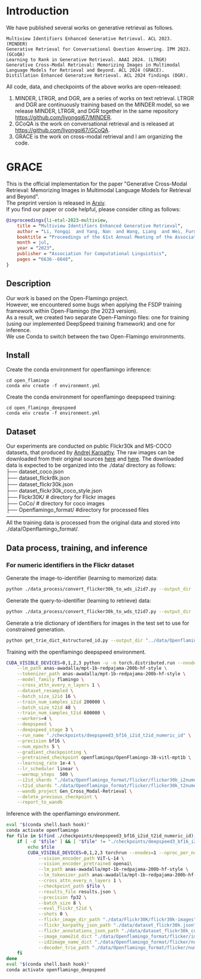 # Introduction
We have published several works on generative retrieval as follows.
```
Multiview Identifiers Enhanced Generative Retrieval. ACL 2023. (MINDER)
Generative Retrieval for Conversational Question Answering. IPM 2023. (GCoQA)
Learning to Rank in Generative Retrieval. AAAI 2024. (LTRGR)
Generative Cross-Modal Retrieval: Memorizing Images in Multimodal Language Models for Retrieval and Beyond. ACL 2024 (GRACE).
Distillation Enhanced Generative Retrieval. ACL 2024 findings (DGR).
```
All code, data, and checkpoints of the above works are open-released:  
1. MINDER, LTRGR, and DGR, are a series of works on text retrieval. LTRGR and DGR are continuously training based on the MINDER model, so we release MINDER, LTRGR, and DGR together in the same repository https://github.com/liyongqi67/MINDER.  
2. GCoQA is the work on conversational retrieval and is released at https://github.com/liyongqi67/GCoQA.  
3. GRACE is the work on cross-modal retrieval and I am organizing the code.
# GRACE
This is the official implementation for the paper "Generative Cross-Modal Retrieval: Memorizing Images in Multimodal Language Models for Retrieval and Beyond".  
The preprint version is released in [Arxiv](Acknowledgments).  
If you find our paper or code helpful, please consider citing as follows:
```bibtex
@inproceedings{li-etal-2023-multiview,
    title = "Multiview Identifiers Enhanced Generative Retrieval",
    author = "Li, Yongqi  and Yang, Nan  and Wang, Liang  and Wei, Furu  and Li, Wenjie",
    booktitle = "Proceedings of the 61st Annual Meeting of the Association for Computational Linguistics (Volume 1: Long Papers)",
    month = jul,
    year = "2023",
    publisher = "Association for Computational Linguistics",
    pages = "6636--6648",
}
```
## Description
Our work is based on the Open-Flamingo project.   
However, we encountered some bugs when applying the FSDP training framework within Open-Flamingo (the 2023 version).   
As a result, we created two separate Open-Flamingo files: one for training (using our implemented DeepSpeed training framework) and one for inference.  
We use Conda to switch between the two Open-Flamingo environments.

## Install
Create the conda environment for openflamingo inference:
```commandline
cd open_flamingo
conda env create -f environment.yml
```
Create the conda environment for openflamingo deepspeed training:
```commandline
cd open_flamingo_deepspeed
conda env create -f environment.yml
```
## Dataset
Our experiments are conducted on public Flickr30k and MS-COCO datasets, that produced by [Andrej Karpathy](http://cs.stanford.edu/people/karpathy/deepimagesent/). The raw images can be downloaded from their original sources [here](http://shannon.cs.illinois.edu/DenotationGraph/) and [here](http://mscoco.org/).  The downloaded data is expected to be organized into the ./data/ directory as follows:  
├── dataset_coco.json  
├── dataset_flickr8k.json  
├── dataset_flickr30k.json  
├── dataset_flickr30k_coco_style.json  
├── Flickr30K/ # directory for Flickr images  
├── CoCo/ # directory for coco images  
├── Openflamingo_format/ #directory for processed files  
————————————————  
All the training data is processed from the original data and stored into ./data/Openflamingo_format/.
## Data process, training, and inference
### For numeric identifiers in the Flickr dataset
Generate the image-to-identifier (learning to memorize) data:
```bash
python ./data_process/convert_flicker30k_to_wds_i2id7.py --output_dir ../data/Openflamingo_format/flicker/flicker30k_i2numeric_id --json_file ../data/dataset_flickr30k.json --image_dir ../data/Flickr30K/flickr30k-images --identifier_type numeric_identifier
```
Generate the query-to-identifier (learning to retrieve) data:
```bash
python ./data_process/convert_flicker30k_to_wds_t2id7.py --output_dir ../data/Openflamingo_format/flicker/flicker30k_t2numeric_id --json_file ../data/dataset_flickr30k.json --image_dir ../data/Flickr30K/flickr30k-images --identifier_type numeric_identifier --pseudo_query ../data/Openflamingo_format/flicker/pseudo_query.json --image_name2id_dict ../data/Openflamingo_format/flicker/image_name2numeric_id_dict.pkl
```
Generate a trie dictionary of identifiers for images in the test set to use for constrained generation.
```bash
python get_trie_dict_4structured_id.py --output_dir "../data/Openflamingo_format/flicker/numeric_id_trie_test_set.pkl" --json_file ../data/dataset_flickr30k.json --image_name2id_dict ../data/Openflamingo_format/flicker/image_name2numeric_id_dict.pkl --identifier_type numeric_identifier
```
Training with the openflamingo deepspeed environment.
```bash
CUDA_VISIBLE_DEVICES=0,1,2,3 python -u -m torch.distributed.run --nnodes=1 --nproc_per_node=4 ./open_flamingo_deepspeed/train/train.py \
    --lm_path anas-awadalla/mpt-1b-redpajama-200b-hf-style \
    --tokenizer_path anas-awadalla/mpt-1b-redpajama-200b-hf-style \
    --model_family flamingo \
    --cross_attn_every_n_layers 1 \
    --dataset_resampled \
    --batch_size_i2id 16 \
    --train_num_samples_i2id 200000 \
    --batch_size_t2id 48 \
    --train_num_samples_t2id 600000 \
    --workers=4 \
    --deepspeed \
    --deepspeed_stage 3 \
    --run_name "./checkpoints/deepspeed3_bf16_i2id_t2id_numeric_id" \
    --precision bf16 \
    --num_epochs 5 \
    --gradient_checkpointing \
    --pretrained_checkpoint openflamingo/OpenFlamingo-3B-vitl-mpt1b \
    --learning_rate 1e-4 \
    --lr_scheduler linear \
    --warmup_steps  500 \
    --i2id_shards "./data/Openflamingo_format/flicker/flicker30k_i2numeric_id/{000000000..00000006}.tar" \
    --t2id_shards "./data/Openflamingo_format/flicker/flicker30k_t2numeric_id/{000000000..000000030}.tar" \
    --wandb_project Gen_Cross_Modal-Retrieval \
    --delete_previous_checkpoint \
    --report_to_wandb
```
Inference with the openflamingo environment.
```bash
eval "$(conda shell.bash hook)"
conda activate openflamingo
for file in $(find ./checkpoints/deepspeed3_bf16_i2id_t2id_numeric_id); do
    if [ -d "$file" ] && [ "$file" != "./checkpoints/deepspeed3_bf16_i2id_t2id_numeric_id" ]; then
        echo $file
        CUDA_VISIBLE_DEVICES=0,1,2,3 torchrun --nnodes=1 --nproc_per_node=4 --master_port=1997 ./open_flamingo/open_flamingo/eval/evaluate.py \
            --vision_encoder_path ViT-L-14 \
            --vision_encoder_pretrained openai\
            --lm_path anas-awadalla/mpt-1b-redpajama-200b-hf-style \
            --lm_tokenizer_path anas-awadalla/mpt-1b-redpajama-200b-hf-style \
            --cross_attn_every_n_layers 1 \
            --checkpoint_path $file \
            --results_file results.json \
            --precision fp32 \
            --batch_size 8 \
            --eval_flickr_t2id \
            --shots 0 \
            --flickr_image_dir_path "./data/Flickr30K/flickr30k-images" \
            --flickr_karpathy_json_path "./data/dataset_flickr30k.json" \
            --flickr_annotations_json_path "./data/dataset_flickr30k_coco_style.json" \
            --image_name2id_dict "./data/Openflamingo_format/flicker/image_name2numeric_id_dict.pkl" \
            --id2image_name_dict "./data/Openflamingo_format/flicker/numeric_id2image_name_dict.pkl" \
            --decoder_trie_path "./data/Openflamingo_format/flicker/numeric_id_trie_test_set.pkl"
    fi
done
eval "$(conda shell.bash hook)"
conda activate openflamingo_deepspeed
```
